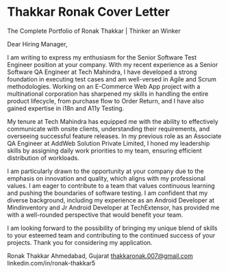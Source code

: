 # Thakkar Ronak Cover Letter
The Complete Portfolio of Ronak Thakkar | Thinker an Winker

Dear Hiring Manager,

I am writing to express my enthusiasm for the Senior Software Test Engineer position at your company. With my recent experience as a Senior Software QA Engineer at Tech Mahindra, I have developed a strong foundation in executing test cases and am well-versed in Agile and Scrum methodologies. Working on an E-Commerce Web App project with a multinational corporation has sharpened my skills in handling the entire product lifecycle, from purchase flow to Order Return, and I have also gained expertise in i18n and A11y Testing.

My tenure at Tech Mahindra has equipped me with the ability to effectively communicate with onsite clients, understanding their requirements, and overseeing successful feature releases. In my previous role as an Associate QA Engineer at AddWeb Solution Private Limited, I honed my leadership skills by assigning daily work priorities to my team, ensuring efficient distribution of workloads.

I am particularly drawn to the opportunity at your company due to the emphasis on innovation and quality, which aligns with my professional values. I am eager to contribute to a team that values continuous learning and pushing the boundaries of software testing. I am confident that my diverse background, including my experience as an Android Developer at Mindinventory and Jr Android Developer at TechExtensor, has provided me with a well-rounded perspective that would benefit your team.

I am looking forward to the possibility of bringing my unique blend of skills to your esteemed team and contributing to the continued success of your projects. Thank you for considering my application.

Ronak Thakkar
Ahmedabad, Gujarat
thakkaronak.007@gmail.com
linkedin.com/in/ronak-thakkar5
